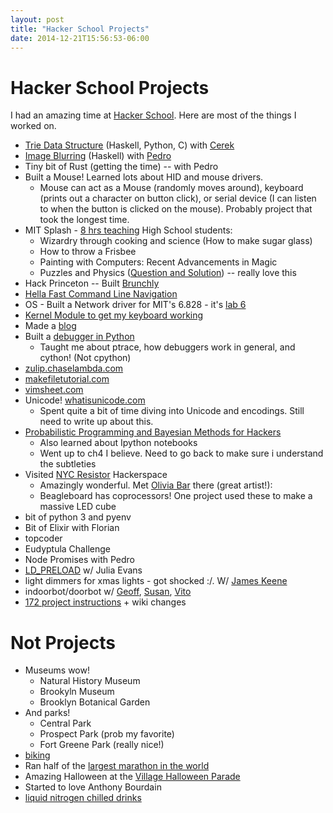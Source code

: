 ```yaml
---
layout: post
title: "Hacker School Projects"
date: 2014-12-21T15:56:53-06:00
---
```


<style type='text/css'>
p {
    margin-bottom: 0px;
}
</style>

# Hacker School Projects

I had an amazing time at [Hacker School](https://www.hackerschool.com/). Here are most of the things I worked on.

* [Trie Data Structure](https://github.com/crockeo/treestuff) (Haskell, Python, C) with [Cerek](https://github.com/crockeo)
* [Image Blurring](https://gitlab.com/yamadapc/image-blur) (Haskell) with [Pedro](https://github.com/yamadapc)
* Tiny bit of Rust (getting the time) -- with Pedro
* Built a Mouse! Learned lots about HID and mouse drivers.
    * Mouse can act as a Mouse (randomly moves around), keyboard (prints out a character on button click), or serial device (I can listen to when the button is clicked on the mouse). Probably project that took the longest time.
* MIT Splash - [8 hrs teaching](https://esp.mit.edu/teach/teachers/theicfire/bio.html) High School students: 
    * Wizardry through cooking and science (How to make sugar glass)
    * How to throw a Frisbee
    * Painting with Computers: Recent Advancements in Magic
    * Puzzles and Physics ([Question and Solution](https://www.simonsfoundation.org/multimedia/mathematical-impressions-multimedia/the-bicycle-pulling-puzzle/)) -- really love this
* Hack Princeton -- Built [Brunchly](http://brunchly.meteor.com)
* [Hella Fast Command Line Navigation](http://blog.chaselambda.com/2014/11/07/hella-fast-command-line-navigation.html)
* OS - Built a Network driver for MIT's 6.828 - it's [lab 6](http://pdosnew.csail.mit.edu/6.828/2014/labs/lab6/)
* [Kernel Module to get my keyboard working](http://blog.chaselambda.com/2014/10/09/apple-keyboard-on-linux-3.8.html)
* Made a [blog](http://blog.chaselambda.com)
* Built a [debugger in Python](https://github.com/theicfire/pygdb)
    * Taught me about ptrace, how debuggers work in general, and cython! (Not cpython)
* [zulip.chaselambda.com](http://zulip.chaselambda.com)
* [makefiletutorial.com](http://makefiletutorial.com)
* [vimsheet.com](http://vimsheet.com)
* Unicode! [whatisunicode.com](http://whatisunicode.com)
    * Spent quite a bit of time diving into Unicode and encodings. Still need to write up about this.
* [Probabilistic Programming and Bayesian Methods for Hackers](http://camdavidsonpilon.github.io/Probabilistic-Programming-and-Bayesian-Methods-for-Hackers/)
    * Also learned about Ipython notebooks
    * Went up to ch4 I believe. Need to go back to make sure i understand the subtleties
* Visited [NYC Resistor](http://www.nycresistor.com/) Hackerspace
    * Amazingly wonderful. Met [Olivia Bar](http://oliviabarr.com/artwork/3495751_Not_A_Camera.html) there (great artist!): 
    * Beagleboard has coprocessors! One project used these to make a massive LED cube
* bit of python 3 and pyenv
* Bit of Elixir with Florian
* topcoder
* Eudyptula Challenge
* Node Promises with Pedro
* [LD_PRELOAD](http://blog.chaselambda.com/2014/11/25/how-tmux-starts-up-an-adventure-with-linux-tools.html) w/ Julia Evans 
* light dimmers for xmas lights - got shocked :/. W/ [James Keene](https://twitter.com/_jak)
* indoorbot/doorbot w/ [Geoff](https://github.com/RadicalZephyr), [Susan](https://github.com/susinmotion), [Vito](https://github.com/vitosamson)
* [172 project instructions](http://ocw.mit.edu/courses/electrical-engineering-and-computer-science/6-172-performance-engineering-of-software-systems-fall-2010/) + wiki changes 

# Not Projects

* Museums wow!
    * Natural History Museum
    * Brookyln Museum
    * Brooklyn Botanical Garden
* And parks!
    * Central Park
    * Prospect Park (prob my favorite)
    * Fort Greene Park (really nice!)
* [biking](http://www.strava.com/activities/225001542)
* Ran half of the [largest marathon in the world](http://www.tcsnycmarathon.org/)
* Amazing Halloween at the [Village Halloween Parade](http://www.halloween-nyc.com/)
* Started to love Anthony Bourdain
* [liquid nitrogen chilled drinks](http://momofuku.com/new-york/booker-and-dax/)
